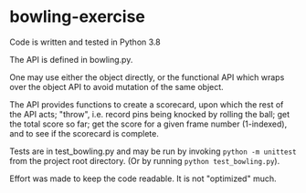 # bowling-exercise

Code is written and tested in Python 3.8

The API is defined in bowling.py.

One may use either the object directly, or the functional API which wraps over the object API to avoid mutation of the same object.

The API provides functions to create a scorecard, upon which the rest of the API acts; "throw", i.e. record pins being knocked by rolling the ball; get the total score so far; get the score for a given frame number (1-indexed), and to see if the scorecard is complete.

Tests are in test_bowling.py and may be run by invoking `python -m unittest` from the project root directory. (Or by running `python test_bowling.py`).

Effort was made to keep the code readable. It is not "optimized" much.
